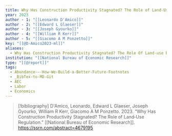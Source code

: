 ```yaml
---
title: Why Has Construction Productivity Stagnated? The Role of Land‑Use Regulation
year: 2023
author - 1: "[[Leonardo D'Amico]]"
author - 2: "[[Edward L Glaeser]]"
author - 3: "[[Joseph Gyourko]]"
author - 4: "[[William R Kerr]]"
author - 5: "[[Giacomo A M Ponzetto]]"
key: "[[@D-Amico2023-ml]]"
aliases:
  - Why Has Construction Productivity Stagnated? The Role Of Land‑use Regulation
institution: "[[National Bureau of Economic Research]]"
type: "[[@report]]"
tags:
  - Abundance-–-How-We-Build-a-Better-Future-Footnotes
  - _BibTex-to-MD-Git
  - AEC
  - Labor
  - Economics
---
```


> [!bibliography]
> D'Amico, Leonardo, Edward L Glaeser, Joseph Gyourko, William R Kerr, Giacomo A M Ponzetto. 2023. “Why Has Construction Productivity Stagnated? The Role of Land‑Use Regulation.” [[National Bureau of Economic Research]]. https://ssrn.com/abstract=4679195